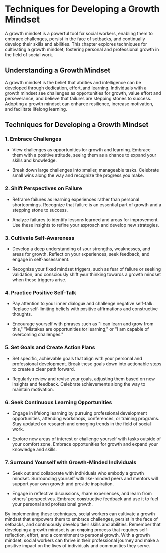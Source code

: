 Techniques for Developing a Growth Mindset
======================================================

A growth mindset is a powerful tool for social workers, enabling them to embrace challenges, persist in the face of setbacks, and continually develop their skills and abilities. This chapter explores techniques for cultivating a growth mindset, fostering personal and professional growth in the field of social work.

Understanding a Growth Mindset
------------------------------

A growth mindset is the belief that abilities and intelligence can be developed through dedication, effort, and learning. Individuals with a growth mindset see challenges as opportunities for growth, value effort and perseverance, and believe that failures are stepping stones to success. Adopting a growth mindset can enhance resilience, increase motivation, and facilitate lifelong learning.

Techniques for Developing a Growth Mindset
------------------------------------------

### 1. **Embrace Challenges**

* View challenges as opportunities for growth and learning. Embrace them with a positive attitude, seeing them as a chance to expand your skills and knowledge.

* Break down large challenges into smaller, manageable tasks. Celebrate small wins along the way and recognize the progress you make.

### 2. **Shift Perspectives on Failure**

* Reframe failures as learning experiences rather than personal shortcomings. Recognize that failure is an essential part of growth and a stepping stone to success.

* Analyze failures to identify lessons learned and areas for improvement. Use these insights to refine your approach and develop new strategies.

### 3. **Cultivate Self-Awareness**

* Develop a deep understanding of your strengths, weaknesses, and areas for growth. Reflect on your experiences, seek feedback, and engage in self-assessment.

* Recognize your fixed mindset triggers, such as fear of failure or seeking validation, and consciously shift your thinking towards a growth mindset when these triggers arise.

### 4. **Practice Positive Self-Talk**

* Pay attention to your inner dialogue and challenge negative self-talk. Replace self-limiting beliefs with positive affirmations and constructive thoughts.

* Encourage yourself with phrases such as "I can learn and grow from this," "Mistakes are opportunities for learning," or "I am capable of overcoming challenges."

### 5. **Set Goals and Create Action Plans**

* Set specific, achievable goals that align with your personal and professional development. Break these goals down into actionable steps to create a clear path forward.

* Regularly review and revise your goals, adjusting them based on new insights and feedback. Celebrate achievements along the way to maintain motivation.

### 6. **Seek Continuous Learning Opportunities**

* Engage in lifelong learning by pursuing professional development opportunities, attending workshops, conferences, or training programs. Stay updated on research and emerging trends in the field of social work.

* Explore new areas of interest or challenge yourself with tasks outside of your comfort zone. Embrace opportunities for growth and expand your knowledge and skills.

### 7. **Surround Yourself with Growth-Minded Individuals**

* Seek out and collaborate with individuals who embody a growth mindset. Surrounding yourself with like-minded peers and mentors will support your own growth and provide inspiration.

* Engage in reflective discussions, share experiences, and learn from others' perspectives. Embrace constructive feedback and use it to fuel your personal and professional growth.

By implementing these techniques, social workers can cultivate a growth mindset that empowers them to embrace challenges, persist in the face of setbacks, and continuously develop their skills and abilities. Remember that developing a growth mindset is an ongoing process that requires self-reflection, effort, and a commitment to personal growth. With a growth mindset, social workers can thrive in their professional journey and make a positive impact on the lives of individuals and communities they serve.
